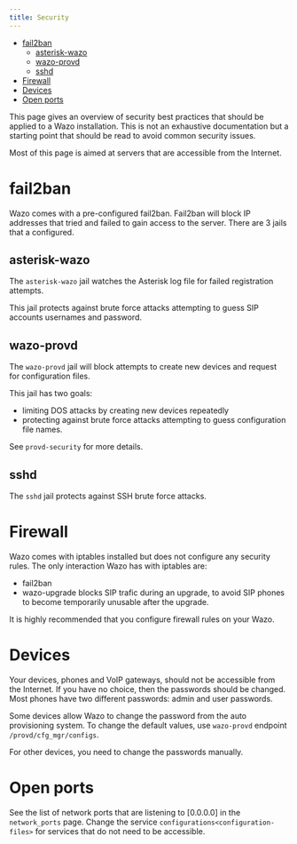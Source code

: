 ```yaml
---
title: Security
---
```


-   [fail2ban](#fail2ban)
    -   [asterisk-wazo](#asterisk-wazo)
    -   [wazo-provd](#wazo-provd)
    -   [sshd](#sshd)
-   [Firewall](#firewall)
-   [Devices](#devices)
-   [Open ports](#open-ports)

This page gives an overview of security best practices that should be
applied to a Wazo installation. This is not an exhaustive documentation
but a starting point that should be read to avoid common security
issues.

Most of this page is aimed at servers that are accessible from the
Internet.

fail2ban
========

Wazo comes with a pre-configured fail2ban. Fail2ban will block IP
addresses that tried and failed to gain access to the server. There are
3 jails that a configured.

asterisk-wazo
-------------

The `asterisk-wazo` jail watches the Asterisk log file for failed
registration attempts.

This jail protects against brute force attacks attempting to guess SIP
accounts usernames and password.

wazo-provd
----------

The `wazo-provd` jail will block attempts to create new devices and
request for configuration files.

This jail has two goals:

-   limiting DOS attacks by creating new devices repeatedly
-   protecting against brute force attacks attempting to guess
    configuration file names.

See `provd-security` for more details.

sshd
----

The `sshd` jail protects against SSH brute force attacks.

Firewall
========

Wazo comes with iptables installed but does not configure any security
rules. The only interaction Wazo has with iptables are:

-   fail2ban
-   wazo-upgrade blocks SIP trafic during an upgrade, to avoid SIP
    phones to become temporarily unusable after the upgrade.

It is highly recommended that you configure firewall rules on your Wazo.

Devices
=======

Your devices, phones and VoIP gateways, should not be accessible from
the Internet. If you have no choice, then the passwords should be
changed. Most phones have two different passwords: admin and user
passwords.

Some devices allow Wazo to change the password from the auto
provisioning system. To change the default values, use `wazo-provd`
endpoint `/provd/cfg_mgr/configs`.

For other devices, you need to change the passwords manually.

Open ports
==========

See the list of network ports that are listening to
[0.0.0.0] in the `network_ports` page. Change the service
`configurations<configuration-files>` for
services that do not need to be accessible.
